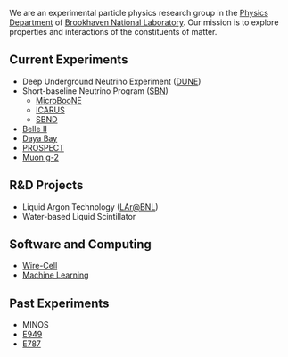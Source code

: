 We are an experimental particle physics research group in the [Physics Department](https://www.bnl.gov/physics/) of [Brookhaven National Laboratory](https://www.bnl.gov/). Our mission is to explore properties and interactions of the constituents of matter.

## Current Experiments

- Deep Underground Neutrino Experiment ([DUNE](https://www.dunescience.org/))
- Short-baseline Neutrino Program ([SBN](https://sbn.fnal.gov/))   
  - [MicroBooNE](http://www-microboone.fnal.gov/)
  - [ICARUS](https://icarus.fnal.gov/)
  - [SBND](https://sbn-nd.fnal.gov/)
- [Belle II](https://www.bnl.gov/belle2/)
- [Daya Bay](https://www.bnl.gov/newsroom/tags/tags.php?tag=daya+bay)
- [PROSPECT](https://prospect.yale.edu/)
- [Muon g-2](http://muon-g-2.fnal.gov/)

## R&D Projects
- Liquid Argon Technology ([LAr@BNL](https://lar.bnl.gov/))
- Water-based Liquid Scintillator

## Software and Computing
- [Wire-Cell](https://lar.bnl.gov/wire-cell/)
- [Machine Learning](https://lar.bnl.gov/ml/)

## Past Experiments
- MINOS
- [E949](https://www.phy.bnl.gov/e949/)
- [E787](https://www.phy.bnl.gov/e787/e787.html)


